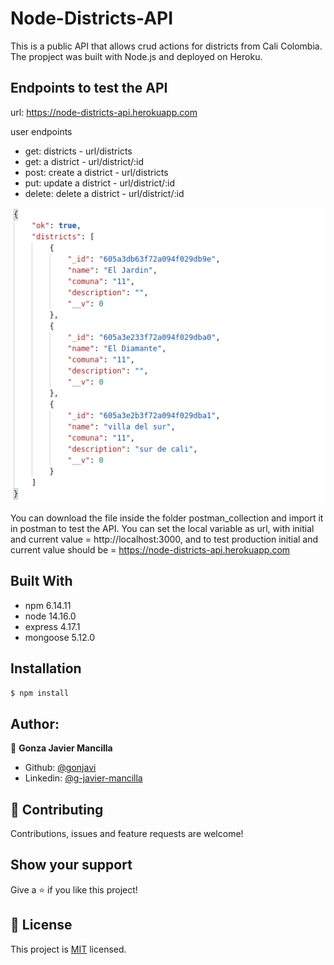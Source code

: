 # Node-Districts-API

This is a public API that allows crud actions for districts from Cali Colombia. The propject was built with Node.js and deployed on Heroku.

## Endpoints to test the API

url: https://node-districts-api.herokuapp.com

user endpoints
- get: districts - url/districts
- get: a district - url/district/:id
- post: create a district - url/districts
- put: update a district - url/district/:id
- delete: delete a district - url/district/:id

![screenshot](./img/json.png) 


You can download the file inside the folder postman_collection and import it in postman to test the API. You can set the local variable as url, with initial and current value = http://localhost:3000, and to test production initial and current value should be = https://node-districts-api.herokuapp.com

## Built With

- npm 6.14.11
- node 14.16.0
- express 4.17.1
- mongoose 5.12.0

## Installation

```bash
$ npm install
```

## Author:
👤 **Gonza Javier Mancilla**

- Github: [@gonjavi](https://github.com/gonjavi)
- Linkedin: [@g-javier-mancilla](https://www.linkedin.com/in/g-mancillla)


## 🤝 Contributing

Contributions, issues and feature requests are welcome!


## Show your support

Give a ⭐️ if you like this project!


## 📝 License

This project is [MIT](lic.url) licensed.
